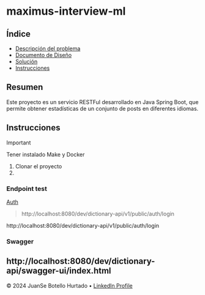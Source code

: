 # maximus-interview-ml

## Índice

- [Descripción del problema](docs/1-contexto-del-problema.md)
- [Documento de Diseño](docs/2-documento-de-diseño.md)
- [Solución](docs/3-desarrollo.md)
- [Instrucciones](#instrucciones)


## Resumen

Este proyecto es un servicio RESTFul desarrollado en Java Spring Boot, que permite obtener estadísticas de un conjunto de posts en diferentes idiomas.

## Instrucciones

> [!IMPORTANT]
> Tener instalado Make y Docker

1. Clonar el proyecto
2. 

### Endpoint test

[Auth ](http://localhost:8080/dev/dictionary-api/v1/public/auth/login)
>http://localhost:8080/dev/dictionary-api/v1/public/auth/login

http://localhost:8080/dev/dictionary-api/v1/public/auth/login

### Swagger

http://localhost:8080/dev/dictionary-api/swagger-ui/index.html
---

&copy; 2024 JuanSe Botello Hurtado &bull; [LinkedIn Profile](https://www.linkedin.com/in/jbotellohu/)